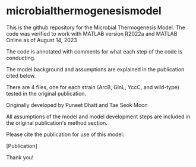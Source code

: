 # microbialthermogenesismodel

This is the github repository for the Microbial Thermogenesis Model. The code was verified to work with MATLAB version R2022a and MATLAB Online as of August 14, 2023 

The code is annotated with comments for what each step of the code is conducting. 

The model background and assumptions are explained in the publication cited below.

There are 4 files, one for each strain (ArcB, GlnL, YccC, and wild-type) tested in the original publication.

Originally developed by Puneet Dhatt and Tae Seok Moon

All assumptions of the model and model development steps are included in the original publication's method section.


Please cite the publication for use of this model:

[Publication]


Thank you!
